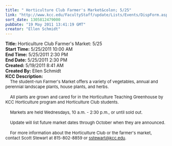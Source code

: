 ```yaml
---
title: " Horticulture Club Farmer's Market&colon; 5/25"
link: "http://www.kcc.edu/FacultyStaff/update/Lists/Events/DispForm.aspx?ID=86"
sort_date: 1305812479000
pubDate: "19 May 2011 13:41:19 GMT"
creator: "Ellen Schmidt"
---
```


<div><b>Title:</b>  Horticulture Club Farmer&#39;s Market: 5/25</div>
<div><b>Start Time:</b> 5/25/2011 10:00 AM</div>
<div><b>End Time:</b> 5/25/2011 2:30 PM</div>
<div><b>End Date:</b> 5/25/2011 2:30 PM</div>
<div><b>Created:</b> 5/19/2011 8:41 AM</div>
<div><b>Created By:</b> Ellen Schmidt</div>
<div><b>KCC Description:</b> <div class=ExternalClass5F06AAB1A178462FB1F4F183AEE3AE03>
<div>
<div><font size=2>    The student-run Farmer's Market offers a variety of vegetables, annual and perennial landscape plants, house plants, and herbs. </font></div><font size=2>
<div><br>    All plants are grown and cared for in the Horticulture Teaching Greenhouse by KCC Horticulture program and Horticulture Club students. </div>
<div><br>    Markets are held Wednesdays, 10 a.m. - 2:30 p.m., or until sold out. </div>
<div><br>    Update will list future market dates through October when they are announced.</div>
<div><br>    For more information about the Horticulture Club or the farmer's market, contact Scott Stewart at 815-802-8859 or </font><a href="mailto:sstewart@kcc.edu"><font size=2>sstewart@kcc.edu</font></a><font size=2>.  <br></font></div></div></div></div>
